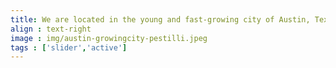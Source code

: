 ```yaml
---
title: We are located in the young and fast-growing city of Austin, Texas  
align : text-right
image : img/austin-growingcity-pestilli.jpeg
tags : ['slider','active']
---
```

